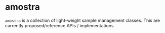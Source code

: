 # amostra

`amostra` is a collection of light-weight sample management classes.  This are
currently proposed/reference APIs / implementations.

